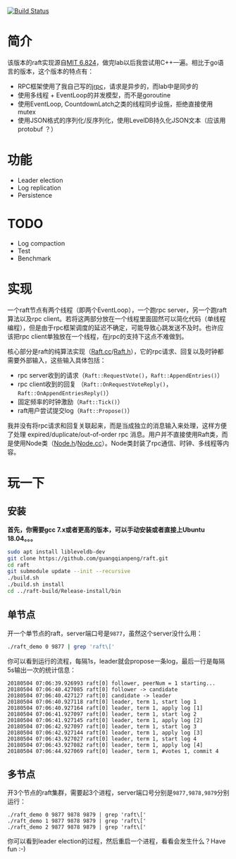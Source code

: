 [![Build Status](https://travis-ci.org/guangqianpeng/raft.svg?branch=master)](https://travis-ci.org/guangqianpeng/raft)

# 简介

该版本的raft实现源自[MIT 6.824](http://nil.csail.mit.edu/6.824/2017/)，做完lab以后我尝试用C++一遍。相比于go语言的版本，这个版本的特点有：

- RPC框架使用了我自己写的[jrpc](https://github.com/guangqianpeng/jrpc)，请求是异步的，而lab中是同步的
- 使用多线程 + EventLoop的并发模型，而不是goroutine
- 使用EventLoop, CountdownLatch之类的线程同步设施，拒绝直接使用mutex
- 使用JSON格式的序列化/反序列化，使用LevelDB持久化JSON文本（应该用protobuf ？）

# 功能

- Leader election
- Log replication
- Persistence

# TODO 

- Log compaction
- Test
- Benchmark

# 实现

一个raft节点有两个线程（即两个EventLoop），一个跑rpc server，另一个跑raft算法以及rpc client。若将这两部分放在一个线程里面固然可以简化代码（单线程编程），但是由于rpc框架调度的延迟不确定，可能导致心跳发送不及时。也许应该把rpc client单独放在一个线程，在jrpc的支持下这点不难做到。

核心部分是raft的纯算法实现（[Raft.cc](raft/Raft.cc)/[Raft.h](raft/raft.h)），它的rpc请求、回复以及时钟都需要外部输入，这些输入具体包括：

- rpc server收到的请求（`Raft::RequestVote()`，`Raft::AppendEntries()`）
- rpc client收到的回复 （`Raft::OnRequestVoteReply()`， `Raft::OnAppendEntriesReply()`）
- 固定频率的时钟激励（`Raft::Tick()`）
- raft用户尝试提交log（`Raft::Propose()`）

我并没有将rpc请求和回复关联起来，而是当成独立的消息输入来处理，这样方便了处理 expired/duplicate/out-of-order rpc 消息。用户并不直接使用Raft类，而是使用Node类（[Node.h](raft/Node.h)/[Node.cc](raft/Node.cc)）。Node类封装了rpc通信、时钟、多线程等内容。

# 玩一下

## 安装

**首先，你需要gcc 7.x或者更高的版本，可以手动安装或者直接上Ubuntu 18.04。。。**

```sh
sudo apt install libleveldb-dev
git clone https://github.com/guangqianpeng/raft.git
cd raft
git submodule update --init --recursive
./build.sh
./build.sh install
cd ../raft-build/Release-install/bin
```

## 单节点

开一个单节点的raft，server端口号是`9877`，虽然这个server没什么用：

```sh
./raft_demo 0 9877 | grep 'raft\['
```

你可以看到运行的流程，每隔1s，leader就会propose一条log，最后一行是每隔5s输出一次的统计信息：

```
20180504 07:06:39.926993 raft[0] follower, peerNum = 1 starting... 
20180504 07:06:40.427085 raft[0] follower -> candidate
20180504 07:06:40.427127 raft[0] candidate -> leader
20180504 07:06:40.927118 raft[0] leader, term 1, start log 1
20180504 07:06:40.927164 raft[0] leader, term 1, apply log [1]
20180504 07:06:41.927097 raft[0] leader, term 1, start log 2
20180504 07:06:41.927145 raft[0] leader, term 1, apply log [2]
20180504 07:06:42.927097 raft[0] leader, term 1, start log 3
20180504 07:06:42.927144 raft[0] leader, term 1, apply log [3]
20180504 07:06:43.927027 raft[0] leader, term 1, start log 4
20180504 07:06:43.927082 raft[0] leader, term 1, apply log [4]
20180504 07:06:44.927069 raft[0] leader, term 1, #votes 1, commit 4
```

## 多节点

开3个节点的raft集群，需要起3个进程，server端口号分别是`9877,9878,9879`分别运行：

```shell
./raft_demo 0 9877 9878 9879 | grep 'raft\['
./raft_demo 1 9877 9878 9879 | grep 'raft\['
./raft_demo 2 9877 9878 9879 | grep 'raft\['
```

你可以看到leader election的过程，然后重启一个进程，看看会发生什么？Have fun :-)